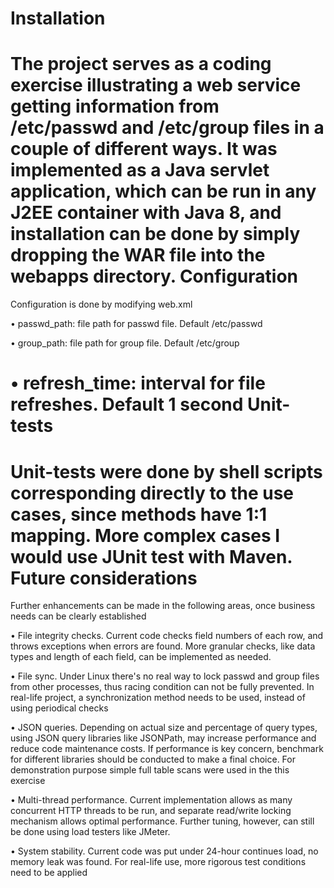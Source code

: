 Installation
====

The project serves as a coding exercise illustrating a web service getting information from /etc/passwd and /etc/group files in a couple of different ways. It was implemented as a Java servlet application, which can be run in any J2EE container with Java 8, and installation can be done by simply dropping the WAR file into the webapps directory.
Configuration
====

Configuration is done by modifying web.xml

 • passwd_path: file path for passwd file. Default /etc/passwd

 • group_path: file path for group file. Default /etc/group

 • refresh_time: interval for file refreshes. Default 1 second
Unit-tests
====
Unit-tests were done by shell scripts corresponding directly to the use cases, since methods have 1:1 mapping. More complex cases I would use JUnit test with Maven.
Future considerations
====
Further enhancements can be made in the following areas, once business needs can be clearly established

• File integrity checks. Current code checks field numbers of each row, and throws exceptions when errors are found. More granular checks, like data types and length of each field, can be implemented as needed.

• File sync. Under Linux there's no real way to lock passwd and group files from other processes, thus racing condition can not be fully prevented. In real-life project, a synchronization method needs to be used, instead of using periodical checks

• JSON queries. Depending on actual size and percentage of query types, using JSON query libraries like JSONPath, may increase performance and reduce code maintenance costs. If performance is key concern, benchmark for different libraries should be conducted to make a final choice. For demonstration purpose simple full table scans were used in the this exercise

• Multi-thread performance. Current implementation allows as many concurrent HTTP threads to be run, and separate read/write locking mechanism allows optimal performance. Further tuning, however, can still be done using load testers like JMeter.

• System stability. Current code was put under 24-hour continues load, no memory leak was found. For real-life use, more rigorous test conditions need to be applied
